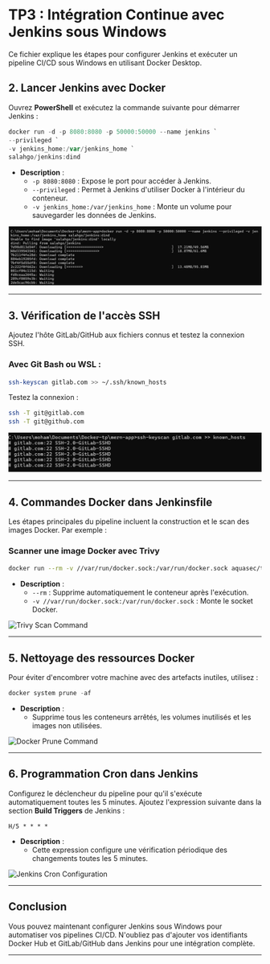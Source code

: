 
# TP3 : Intégration Continue avec Jenkins sous Windows

Ce fichier explique les étapes pour configurer Jenkins et exécuter un pipeline CI/CD sous Windows en utilisant Docker Desktop.



## **2. Lancer Jenkins avec Docker**
Ouvrez **PowerShell** et exécutez la commande suivante pour démarrer Jenkins :
```powershell
docker run -d -p 8080:8080 -p 50000:50000 --name jenkins `
--privileged `
-v jenkins_home:/var/jenkins_home `
salahgo/jenkins:dind
```
- **Description** :  
  - `-p 8080:8080` : Expose le port pour accéder à Jenkins.
  - `--privileged` : Permet à Jenkins d'utiliser Docker à l'intérieur du conteneur.
  - `-v jenkins_home:/var/jenkins_home` : Monte un volume pour sauvegarder les données de Jenkins.

![Commande Docker Jenkins](images/README/image1.png)

---

## **3. Vérification de l'accès SSH**
Ajoutez l'hôte GitLab/GitHub aux fichiers connus et testez la connexion SSH.  

### Avec **Git Bash** ou **WSL** :
```bash
ssh-keyscan gitlab.com >> ~/.ssh/known_hosts
```

Testez la connexion :
```bash
ssh -T git@gitlab.com
ssh -T git@github.com
```

![SSH Test](images/README/image3.png)

---

## **4. Commandes Docker dans Jenkinsfile**
Les étapes principales du pipeline incluent la construction et le scan des images Docker. Par exemple :

### **Scanner une image Docker avec Trivy**
```bash
docker run --rm -v //var/run/docker.sock:/var/run/docker.sock aquasec/trivy:latest image --exit-code 0 --severity LOW,MEDIUM,HIGH,CRITICAL ${IMAGE_NAME_SERVER}
```

- **Description** :  
  - `--rm` : Supprime automatiquement le conteneur après l'exécution.
  - `-v //var/run/docker.sock:/var/run/docker.sock` : Monte le socket Docker.

![Trivy Scan Command](path/to/image4.png)

---

## **5. Nettoyage des ressources Docker**
Pour éviter d'encombrer votre machine avec des artefacts inutiles, utilisez :
```powershell
docker system prune -af
```

- **Description** :  
  - Supprime tous les conteneurs arrêtés, les volumes inutilisés et les images non utilisées.

![Docker Prune Command](path/to/image5.png)

---

## **6. Programmation Cron dans Jenkins**
Configurez le déclencheur du pipeline pour qu'il s'exécute automatiquement toutes les 5 minutes. Ajoutez l'expression suivante dans la section **Build Triggers** de Jenkins :
```text
H/5 * * * *
```

- **Description** :  
  - Cette expression configure une vérification périodique des changements toutes les 5 minutes.

![Jenkins Cron Configuration](path/to/image6.png)

---

## **Conclusion**
Vous pouvez maintenant configurer Jenkins sous Windows pour automatiser vos pipelines CI/CD. N'oubliez pas d'ajouter vos identifiants Docker Hub et GitLab/GitHub dans Jenkins pour une intégration complète.

---
